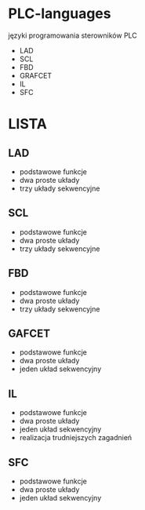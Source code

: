 # PLC-languages
języki programowania sterowników PLC
* LAD
* SCL
* FBD
* GRAFCET
* IL
* SFC

# LISTA

## LAD
* podstawowe funkcje
* dwa proste układy
* trzy układy sekwencyjne

## SCL
* podstawowe funkcje
* dwa proste układy
* trzy układy sekwencyjne

## FBD
* podstawowe funkcje
* dwa proste układy
* trzy układy sekwencyjne

## GAFCET
* podstawowe funkcje
* dwa proste układy
* jeden układ sekwencyjny

## IL
* podstawowe funkcje
* dwa proste układy
* jeden układ sekwencyjny
* realizacja trudniejszych zagadnień

## SFC
* podstawowe funkcje
* dwa proste układy
* jeden układ sekwencyjny
